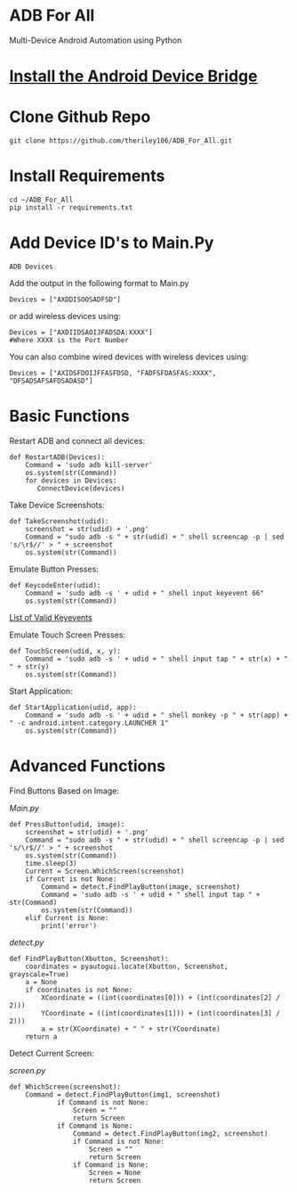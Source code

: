 # ADB For All
Multi-Device Android Automation using Python

# [Install the Android Device Bridge](http://lifehacker.com/the-easiest-way-to-install-androids-adb-and-fastboot-to-1586992378)




# Clone Github Repo

    git clone https://github.com/theriley106/ADB_For_All.git

# Install Requirements
	cd ~/ADB_For_All
    pip install -r requirements.txt
# Add Device ID's to Main.Py

    ADB Devices
Add the output in the following format to Main.py

    Devices = ["AXDDISOOSADFSD"]
or add wireless devices using:

    Devices = ["AXDIIDSAOIJFADSDA:XXXX"]
	#Where XXXX is the Port Number
You can also combine wired devices with wireless devices using:

    Devices = ["AXIDSFDOIJFFASFDSD, "FADFSFDASFAS:XXXX", "DFSADSAFSAFDSADASD"]



# Basic Functions  

Restart ADB and connect all devices:

    def RestartADB(Devices):
		Command = 'sudo adb kill-server'
		os.system(str(Command))
		for devices in Devices:
		   ConnectDevice(devices) 

Take Device Screenshots:

    def TakeScreenshot(udid):
		screenshot = str(udid) + '.png'
		Command = "sudo adb -s " + str(udid) + " shell screencap -p | sed 's/\r$//' > " + screenshot
		os.system(str(Command))
Emulate Button Presses:

    def KeycodeEnter(udid):
		Command = 'sudo adb -s ' + udid + " shell input keyevent 66"
		os.system(str(Command))

[List of Valid Keyevents](http://stackoverflow.com/questions/7789826/adb-shell-input-events)

Emulate Touch Screen Presses:

    def TouchScreen(udid, x, y):
		Command = 'sudo adb -s ' + udid + " shell input tap " + str(x) + " " + str(y)
		os.system(str(Command))
Start Application:

    def StartApplication(udid, app):
		Command = 'sudo adb -s ' + udid + " shell monkey -p " + str(app) + " -c android.intent.category.LAUNCHER 1"
		os.system(str(Command))

# Advanced Functions

Find Buttons Based on Image:

*Main.py*

    def PressButton(udid, image):
		screenshot = str(udid) + '.png'
		Command = "sudo adb -s " + str(udid) + " shell screencap -p | sed 's/\r$//' > " + screenshot
		os.system(str(Command))
		time.sleep(3)
		Current = Screen.WhichScreen(screenshot)
		if Current is not None:
			Command = detect.FindPlayButton(image, screenshot)
			Command = 'sudo adb -s ' + udid + " shell input tap " + str(Command)
			os.system(str(Command))
		elif Current is None:
			print('error')

*detect.py*

    def FindPlayButton(Xbutton, Screenshot):
		coordinates = pyautogui.locate(Xbutton, Screenshot, grayscale=True)
		a = None
		if coordinates is not None:
			XCoordinate = ((int(coordinates[0])) + (int(coordinates[2] / 2)))
			YCoordinate = ((int(coordinates[1])) + (int(coordinates[3] / 2)))
			a = str(XCoordinate) + " " + str(YCoordinate)
		return a

Detect Current Screen:

*screen.py*

    def WhichScreen(screenshot):
	    Command = detect.FindPlayButton(img1, screenshot)
				if Command is not None:
					Screen = ""
					return Screen
				if Command is None:
                    Command = detect.FindPlayButton(img2, screenshot)
                    if Command is not None:
                        Screen = ""
                        return Screen
                    if Command is None:
                        Screen = None
                        return Screen